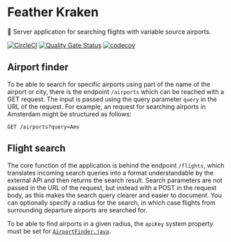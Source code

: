 # Feather Kraken

:octopus: Server application for searching flights with variable source airports.

[![CircleCI](https://circleci.com/gh/featherkraken/featherkraken.svg?style=svg)](https://circleci.com/gh/featherkraken/featherkraken)
[![Quality Gate Status](https://sonarcloud.io/api/project_badges/measure?project=ingokuba_featherkraken&metric=alert_status)](https://sonarcloud.io/dashboard?id=ingokuba_featherkraken)
[![codecov](https://codecov.io/gh/featherkraken/featherkraken/branch/master/graph/badge.svg)](https://codecov.io/gh/featherkraken/featherkraken)

## Airport finder

To be able to search for specific airports using part of the name of the airport or city, there is the endpoint `/airports` which can be reached with a GET request. The input is passed using the query parameter `query` in the URL of the request. For example, an request for searching airports in Amsterdam might be structured as follows:

```
GET /airports?query=Ams
```

## Flight search

The core function of the application is behind the endpoint `/flights`, which translates incoming search queries into a format understandable by the external API and then returns the search result. Search parameters are not passed in the URL of the request, but instead with a POST in the request body, as this makes the search query clearer and easier to document. You can optionally specify a radius for the search, in which case flights from surrounding departure airports are searched for.

To be able to find airports in a given radius, the `apiKey` system property must be set for [`AirportFinder.java`](src/main/java/featherkraken/airports/control/AirportFinder.java#L38).